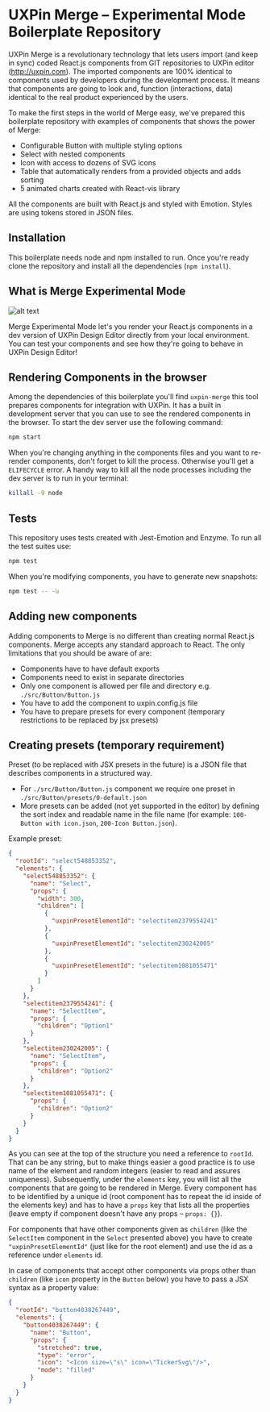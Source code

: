 # UXPin Merge – Experimental Mode Boilerplate Repository

UXPin Merge is a revolutionary technology that lets users import (and keep in sync) coded React.js components from GIT repositories to UXPin editor (http://uxpin.com). The imported components are 100% identical to components used by developers during the development process. It means that components are going to look and, function (interactions, data) identical to the real product experienced by the users.

To make the first steps in the world of Merge easy, we've prepared this boilerplate repository with examples of components that shows the power of Merge:
* Configurable Button with multiple styling options
* Select with nested components
* Icon with access to dozens of SVG icons
* Table that automatically renders from a provided objects and adds sorting
* 5 animated charts created with React-vis library

All the components are built with React.js and styled with Emotion. Styles are using tokens stored in JSON files.

## Installation

This boilerplate needs node and npm installed to run. Once you're ready clone the repository and install all the dependencies (`npm install`).

## What is Merge Experimental Mode
![alt text](https://preview.ibb.co/fsq20L/merge-exp.png)

Merge Experimental Mode let's you render your React.js components in a dev version of UXPin Design Editor directly from your local environment. You can test your components and see how they're going to behave in UXPin Design Editor!

## Rendering Components in the browser

Among the dependencies of this boilerplate you'll find `uxpin-merge` this tool prepares components for integration with UXPin. It has a built in development server that you can use to see the rendered components in the browser. To start the dev server use the following command:

```bash
npm start
```

When you're changing anything in the components files and you want to re-render components, don't forget to kill the process. Otherwise you'll get a `ELIFECYCLE` error. A handy way to kill all the node processes including the dev server is to run in your terminal:

```bash
killall -9 node
```

## Tests

This repository uses tests created with Jest-Emotion and Enzyme. To run all the test suites use:

```bash
npm test
```

When you're modifying components, you have to generate new snapshots:

```bash
npm test -- -u
```

## Adding new components

Adding components to Merge is no different than creating normal React.js components. Merge accepts any standard approach to React. The only limitations that you should be aware of are:
* Components have to have default exports
* Components need to exist in separate directories
* Only one component is allowed per file and directory e.g. `./src/Button/Button.js`
* You have to add the component to uxpin.config.js file
* You have to prepare presets for every component (temporary restrictions to be replaced by jsx presets)

## Creating presets (temporary requirement)

Preset (to be replaced with JSX presets in the future) is a JSON file that describes components in a structured way.

* For `./src/Button/Button.js` component we require one preset in `./src/Button/presets/0-default.json`
* More presets can be added (not yet supported in the editor) by defining the sort index and readable name in the file name (for example: `100-Button with icon.json`, `200-Icon Button.json`).


Example preset:
```json
{
  "rootId": "select548853352",
  "elements": {
    "select548853352": {
      "name": "Select",
      "props": {
        "width": 300,
        "children": [
          {
            "uxpinPresetElementId": "selectitem2379554241"
          },
          {
            "uxpinPresetElementId": "selectitem230242005"
          },
          {
            "uxpinPresetElementId": "selectitem1081055471"
          }
        ]
      }
    },
    "selectitem2379554241": {
      "name": "SelectItem",
      "props": {
        "children": "Option1"
      }
    },
    "selectitem230242005": {
      "name": "SelectItem",
      "props": {
        "children": "Option2"
      }
    },
    "selectitem1081055471": {
      "props": {
        "children": "Option2"
      }
    }
  }
}

```

As you can see at the top of the structure you need a reference to `rootId`. That can be any string, but to make things easier a good practice is to use name of the element and random integers (easier to read and assures uniqueness). Subsequently, under the `elements` key, you will list all the components that are going to be rendered in Merge. Every component has to be identified by a unique id (root component has to repeat the id inside of the elements key) and has to have a `props` key that lists all the properties (leave empty if component doesn't have any props – `props: {}`).

For components that have other components given as `children` (like the `SelectItem` component in the `Select` presented above) you have to create `"uxpinPresetElementId"` (just like for the root element) and use the id as a reference under `elements` id.

In case of components that accept other components via props other than `children` (like `icon` property in the `Button` below) you have to pass a JSX syntax as a property value:

```json
{
  "rootId": "button4038267449",
  "elements": {
    "button4038267449": {
      "name": "Button",
      "props": {
        "stretched": true,
        "type": "error",
        "icon": "<Icon size=\"s\" icon=\"TickerSvg\"/>",
        "mode": "filled"
      }
    }
  }
}
```
